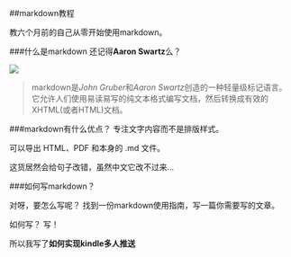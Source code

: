 ##markdown教程

教六个月前的自己从零开始使用markdown。

###什么是markdown
还记得**Aaron Swartz**么？

![](http://upload.wikimedia.org/wikipedia/commons/thumb/b/bf/Aaron_Swartz_at_Boston_Wikipedia_Meetup%2C_2009-08-18.jpg/440px-Aaron_Swartz_at_Boston_Wikipedia_Meetup%2C_2009-08-18.jpg)



>markdown是*John Gruber*和*Aaron Swartz*创造的一种轻量级标记语言。它允许人们使用易读易写的纯文本格式编写文档，然后转换成有效的XHTML(或者HTML)文档。

###markdown有什么优点？
专注文字内容而不是排版样式。

可以导出 HTML、PDF 和本身的 .md 文件。

这货居然会给句子改错，虽然中文它改不过来...




###如何写markdown？

对呀，要怎么写呢？
找到一份markdown使用指南，写一篇你需要写的文章。

如何写？
写！

所以我写了**如何实现kindle多人推送**



